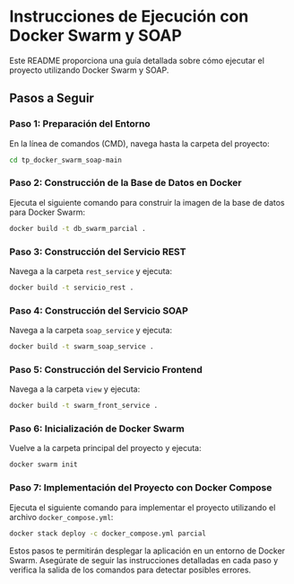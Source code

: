 # Instrucciones de Ejecución con Docker Swarm y SOAP

Este README proporciona una guía detallada sobre cómo ejecutar el proyecto utilizando Docker Swarm y SOAP.

## Pasos a Seguir

### Paso 1: Preparación del Entorno

En la línea de comandos (CMD), navega hasta la carpeta del proyecto:

```bash
cd tp_docker_swarm_soap-main
```

### Paso 2: Construcción de la Base de Datos en Docker

Ejecuta el siguiente comando para construir la imagen de la base de datos para Docker Swarm:

```bash
docker build -t db_swarm_parcial .
```

### Paso 3: Construcción del Servicio REST

Navega a la carpeta `rest_service` y ejecuta:

```bash
docker build -t servicio_rest .
```

### Paso 4: Construcción del Servicio SOAP

Navega a la carpeta `soap_service` y ejecuta:

```bash
docker build -t swarm_soap_service .
```

### Paso 5: Construcción del Servicio Frontend

Navega a la carpeta `view` y ejecuta:

```bash
docker build -t swarm_front_service .
```

### Paso 6: Inicialización de Docker Swarm

Vuelve a la carpeta principal del proyecto y ejecuta:

```bash
docker swarm init
```

### Paso 7: Implementación del Proyecto con Docker Compose

Ejecuta el siguiente comando para implementar el proyecto utilizando el archivo `docker_compose.yml`:

```bash
docker stack deploy -c docker_compose.yml parcial 
```

Estos pasos te permitirán desplegar la aplicación en un entorno de Docker Swarm. Asegúrate de seguir las instrucciones detalladas en cada paso y verifica la salida de los comandos para detectar posibles errores.
